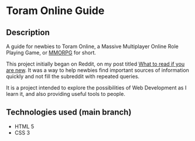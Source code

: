 # Toram Online Guide

## Description

A guide for newbies to Toram Online, a Massive Multiplayer Online Role Playing Game, or [MMORPG](https://en.wikipedia.org/wiki/Massively_multiplayer_online_role-playing_game) for short. 

This project initially began on Reddit, on my post titled [What to read if you are new](https://www.reddit.com/r/ToramOnline/comments/kir06y/what_to_read_if_you_are_new/). It was a way to help newbies find important sources of information quickly and not fill the subreddit with repeated queries.

It is a project intended to explore the possibilities of Web Development as I learn it, and also providing useful tools to people.

## Technologies used (main branch)

- HTML 5
- CSS 3
